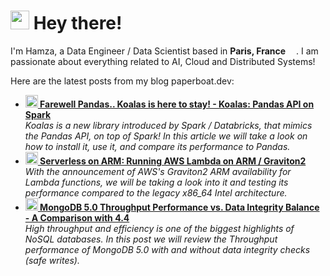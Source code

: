 <h1><img src="https://emojis.slackmojis.com/emojis/images/1643511447/50554/hello-dog.gif?1643511447" width="30"/> Hey there! </h1>

<p>I'm Hamza, a Data Engineer / Data Scientist based in <b>Paris, France</b> <img src="https://cdn-icons-png.flaticon.com/512/197/197560.png" width="13"/>. I am passionate about everything related to AI, Cloud and Distributed Systems!</p>

<p>Here are the latest posts from my blog paperboat.dev:</p>
<ul>
  <li>
    <a href="https://paperboat.dev/article/farewell-pandas-koalas-is-here-to-stay-koalas-pandas-api-on-spark">
    <b><img src="https://emojipedia-us.s3.dualstack.us-west-1.amazonaws.com/thumbs/240/apple/237/fire_1f525.png" width="20" alt="new" /> 
    Farewell Pandas.. Koalas is here to stay! - Koalas: Pandas API on Spark</b></a>
    <br/>
    <i>Koalas is a new library introduced by Spark &#x2F; Databricks, that mimics the Pandas API, on top of Spark! In this article we will take a look on how to install it, use it, and compare its performance to Pandas.</i>
  </li>
  <li>
    <a href="https://paperboat.dev/article/serverless-on-arm-running-aws-lambda-on-arm-graviton2">
    <b><img src="https://emojipedia-us.s3.dualstack.us-west-1.amazonaws.com/thumbs/240/apple/237/fire_1f525.png" width="20" alt="new" /> 
    Serverless on ARM: Running AWS Lambda on ARM &#x2F; Graviton2</b></a>
    <br/>
    <i>With the announcement of AWS&#39;s Graviton2 ARM availability for Lambda functions, we will be taking a look into it and testing its performance compared to the legacy x86_64 Intel architecture.</i>
  </li>
  <li>
    <a href="https://paperboat.dev/article/mongodb-5-0-throughput-performance-vs-data-integrity-balance-a-comparison-with-4-4">
    <b><img src="https://emojipedia-us.s3.dualstack.us-west-1.amazonaws.com/thumbs/240/apple/237/fire_1f525.png" width="20" alt="new" /> 
    MongoDB 5.0 Throughput Performance vs. Data Integrity Balance - A Comparison with 4.4</b></a>
    <br/>
    <i>High throughput and efficiency is one of the biggest highlights of NoSQL databases. In this post we will review the Throughput performance of MongoDB 5.0 with and without data integrity checks (safe writes).</i>
  </li>
</ul>